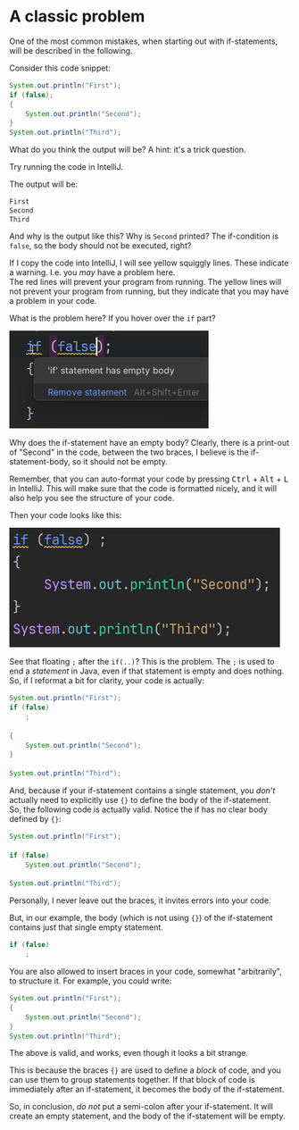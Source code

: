 # A classic problem

One of the most common mistakes, when starting out with if-statements, will be described in the following.

Consider this code snippet:

```java
System.out.println("First");
if (false); 
{
    System.out.println("Second");
}
System.out.println("Third");
```

What do you think the output will be? A hint: it's a trick question.

Try running the code in IntelliJ.

<hint title="Hint">

The output will be:
```
First
Second
Third
```

</hint>

And why is the output like this? Why is `Second` printed? The if-condition is `false`, so the body should not be executed, right?

If I copy the code into IntelliJ, I will see yellow squiggly lines. These indicate a warning. I.e. you _may_ have a problem here.\
The red lines will prevent your program from running. The yellow lines will not prevent your program from running, but they indicate that you may have a problem in your code.

What is the problem here? If you hover over the `if` part?

![wrong](Resources/WhatsWrong.png)

Why does the if-statement have an empty body? Clearly, there is a print-out of "Second" in the code, between the two braces, I believe is the if-statement-body, so it should not be empty.

Remember, that you can auto-format your code by pressing <kbd>Ctrl</kbd> + <kbd>Alt</kbd> + <kbd>L</kbd>  in IntelliJ. This will make sure that the code is formatted nicely, and it will also help you see the structure of your code.

Then your code looks like this:

![wrong2](Resources/FormattedProblem.png)

See that floating `;` after the `if(..)`? This is the problem. The `;` is used to end a _statement_ in Java, even if that statement is empty and does nothing.\
So, if I reformat a bit for clarity, your code is actually:

```java
System.out.println("First");
if (false)
    ; 

{
    System.out.println("Second");
}

System.out.println("Third");
```

And, because if your if-statement contains a single statement, you _don't_ actually need to explicitly use `{}` to define the body of the if-statement.\
So, the following code is actually valid. Notice the if has no clear body defined by `{}`:

```java
System.out.println("First");

if (false)
    System.out.println("Second");

System.out.println("Third");
```

Personally, I never leave out the braces, it invites errors into your code.

But, in our example, the body (which is not using `{}`) of the if-statement contains just that single empty statement.

```java
if (false)
    ; 
```

You are also allowed to insert braces in your code, somewhat "arbitrarily", to structure it. For example, you could write:

```java
System.out.println("First");
{
    System.out.println("Second");
}
System.out.println("Third");
```

The above is valid, and works, even though it looks a bit strange. 

This is because the braces `{}` are used to define a _block_ of code, and you can use them to group statements together. If that block of code is immediately after an if-statement, it becomes the body of the if-statement.

So, in conclusion, _do not_ put a semi-colon after your if-statement. It will create an empty statement, and the body of the if-statement will be empty.